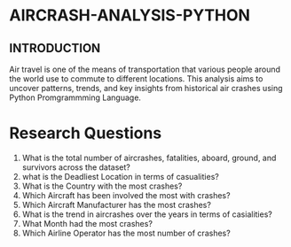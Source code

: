 # AIRCRASH-ANALYSIS-PYTHON
## INTRODUCTION
Air travel is one of the means of transportation that various people around the world use to commute to different locations. This analysis aims to uncover patterns, trends, and key insights from historical air crashes using Python Promgrammming Language.

# Research Questions
1. What is the total number of aircrashes, fatalities, aboard, ground, and survivors across the dataset?
2. what is the Deadliest Location in terms of casualities?
3. What is the Country with the most crashes?
4. Which Aircraft has been involved the most with crashes?
5. Which Aircraft Manufacturer has the most crashes?
6. What is the trend in aircrashes over the years in terms of casialities?
7. What Month had the most crashes?
8. Which Airline Operator has the most number of crashes?
